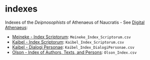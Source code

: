 # indexes
Indexes of the <em>Deipnosophists</em> of Athenaeus of Naucratis - See [Digital Athenaeus](http://digitalathenaeus.org):
* [Meineke - Index Scriptorum](http://www.digitalathenaeus.org/tools/MeinekeIndexScriptorum/): `Meineke_Index_Scriptorum.csv`
* [Kaibel - Index Scriptorum](http://www.digitalathenaeus.org/tools/KaibelIndexScriptorum/): `Kaibel_Index_Scriptorum.csv`
* [Kaibel - Dialogi Personae](http://digitalathenaeus.org/tools/KaibelDialogiPersonae/): `Kaibel_Index_DialogiPersonae.csv`
* [Olson - Index of Authors, Texts, and Persons](http://www.digitalathenaeus.org/tools/OlsonIndex/): `Olson_Index.csv`
